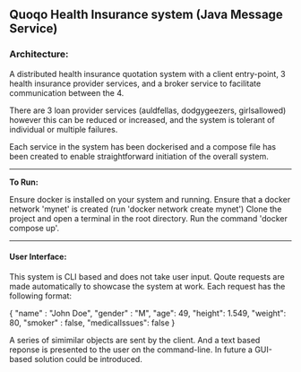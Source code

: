 ## Quoqo Health Insurance system (Java Message Service)

### Architecture:

A distributed health insurance quotation system with a client entry-point, 3 health insurance provider services, and a broker service to facilitate communication between the 4.

There are 3 loan provider services (auldfellas, dodgygeezers, girlsallowed) however this can be reduced or increased, and the system is tolerant of individual or multiple
failures.

Each service in the system has been dockerised and a compose file has been created to enable straightforward initiation of the overall system.

---


**To Run:**

Ensure docker is installed on your system and running.
Ensure that a docker network 'mynet' is created (run 'docker network create mynet')
Clone the project and open a terminal in the root directory.
Run the command 'docker compose up'.

---

#### User Interface:

This system is CLI based and does not take user input. Qoute requests are made automatically to showcase the system at work. Each request has the following format:

{
"name" : "John Doe",
"gender" : "M",
"age": 49,
"height": 1.549,
"weight": 80,
"smoker" : false,
"medicalIssues": false
}

A series of simimilar objects are sent by the client. And a text based reponse is presented to the user on the command-line.
In future a GUI-based solution could be introduced.




